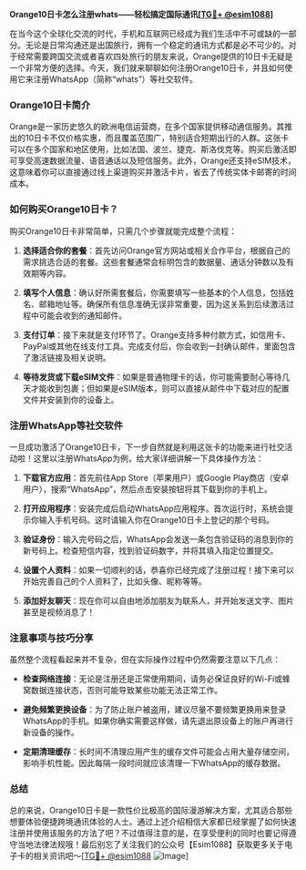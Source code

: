 **Orange10日卡怎么注册whats——轻松搞定国际通讯[[TG💪+ @esim1088](https://t.me/s/esim1088)]**

在当今这个全球化交流的时代，手机和互联网已经成为我们生活中不可或缺的一部分。无论是日常沟通还是出国旅行，拥有一个稳定的通讯方式都是必不可少的。对于经常需要跨国交流或者喜欢四处旅行的朋友来说，Orange提供的10日卡无疑是一个非常方便的选择。今天，我们就来聊聊如何注册Orange10日卡，并且如何使用它来注册WhatsApp（简称“whats”）等社交软件。

### Orange10日卡简介

Orange是一家历史悠久的欧洲电信运营商，在多个国家提供移动通信服务。其推出的10日卡不仅价格实惠，而且覆盖范围广，特别适合短期出行的人群。这张卡可以在多个国家和地区使用，比如法国、波兰、捷克、斯洛伐克等。购买后激活即可享受高速数据流量、语音通话以及短信服务。此外，Orange还支持eSIM技术，这意味着你可以直接通过线上渠道购买并激活卡片，省去了传统实体卡邮寄的时间成本。

### 如何购买Orange10日卡？

购买Orange10日卡非常简单，只需几个步骤就能完成整个流程：

1. **选择适合你的套餐**：首先访问Orange官方网站或相关合作平台，根据自己的需求挑选合适的套餐。这些套餐通常会标明包含的数据量、通话分钟数以及有效期等内容。
   
2. **填写个人信息**：确认好所需套餐后，你需要填写一些基本的个人信息，包括姓名、邮箱地址等。确保所有信息准确无误非常重要，因为这关系到后续激活过程中可能会收到的通知邮件。

3. **支付订单**：接下来就是支付环节了。Orange支持多种付款方式，如信用卡、PayPal或其他在线支付工具。完成支付后，你会收到一封确认邮件，里面包含了激活链接及相关说明。

4. **等待发货或下载eSIM文件**：如果是普通物理卡的话，你可能需要耐心等待几天才能收到包裹；但如果是eSIM版本，则可以直接从邮件中下载对应的配置文件并安装到你的设备上。

### 注册WhatsApp等社交软件

一旦成功激活了Orange10日卡，下一步自然就是利用这张卡的功能来进行社交活动啦！这里以注册WhatsApp为例，给大家详细讲解一下具体操作方法：

1. **下载官方应用**：首先前往App Store（苹果用户）或Google Play商店（安卓用户），搜索“WhatsApp”，然后点击安装按钮将其下载到你的手机上。

2. **打开应用程序**：安装完成后启动WhatsApp应用程序。首次运行时，系统会提示你输入手机号码。这时请输入你在Orange10日卡上登记的那个号码。

3. **验证身份**：输入完号码之后，WhatsApp会发送一条包含验证码的消息到你的新号码上。检查短信内容，找到验证码数字，并将其填入指定位置提交。

4. **设置个人资料**：如果一切顺利的话，恭喜你已经完成了注册过程！接下来可以开始完善自己的个人资料了，比如头像、昵称等等。

5. **添加好友聊天**：现在你可以自由地添加朋友为联系人，并开始发送文字、图片甚至是视频消息了！

### 注意事项与技巧分享

虽然整个流程看起来并不复杂，但在实际操作过程中仍然需要注意以下几点：

- **检查网络连接**：无论是注册还是正常使用期间，请务必保证良好的Wi-Fi或蜂窝数据连接状态，否则可能导致某些功能无法正常工作。
  
- **避免频繁更换设备**：为了防止账户被盗用，建议尽量不要频繁更换用来登录WhatsApp的手机。如果你确实需要这样做，请先退出原设备上的账户再进行新设备的操作。

- **定期清理缓存**：长时间不清理应用产生的缓存文件可能会占用大量存储空间，影响手机性能。因此每隔一段时间就应该清理一下WhatsApp的缓存数据。

### 总结

总的来说，Orange10日卡是一款性价比极高的国际漫游解决方案，尤其适合那些想要体验便捷跨境通讯体验的人士。通过上述介绍相信大家都已经掌握了如何快速注册并使用该服务的方法了吧？不过值得注意的是，在享受便利的同时也要记得遵守当地法律法规哦！最后别忘了关注我们的公众号【Esim1088】获取更多关于电子卡的相关资讯吧～[[TG💪+ @esim1088](https://t.me/s/esim1088) ![Image](https://i.postimg.cc/4NQfJmqS/Snipaste-2025-05-13-00-14-12.png)]